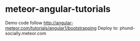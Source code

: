 # meteor-angular-tutorials
Demo code follow http://angular-meteor.com/tutorials/angular1/bootstrapping
Deploy to: phund-socially.meteor.com
